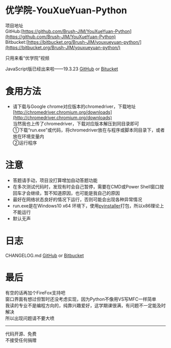 # 优学院-YouXueYuan-Python
  
项目地址  
GitHub:[https://github.com/Brush-JIM/YouXueYuan-Python](https://github.com/Brush-JIM/YouXueYuan-Python)  
Bitbucket:[https://bitbucket.org/Brush-JIM/youxueyuan-python/](https://bitbucket.org/Brush-JIM/youxueyuan-python/)  
  
只用来看“优学院”视频  
  
JavaScript版已经出来啦——19.3.23 [GitHub](https://github.com/Brush-JIM/YouXueYuan-JavaScript) or [Bitucket](https://bitbucket.org/Brush-JIM/youxueyuan-javascript)  

# 食用方法  
* 请下载与Google chrome对应版本的chromedriver，下载地址 [http://chromedriver.chromium.org/downloads](http://chromedriver.chromium.org/downloads)  
  当然我也上传了chromedriver，下载对应版本解压到同目录即可  
①下载“run.exe”或代码，将chromedriver放在与程序或脚本同目录下，或者放在环境变量内  
②运行程序  

# 注意
* 答题请手动，项目没打算增加自动答题功能  
* 在多次测试代码时，发现有时会自己暂停，需要在CMD或Power Shell窗口按回车才会继续，暂不知道原因，也可能是我自己的原因  
* 最好在网络状态良好的情况下运行，否则可能会出现各种异常情况  
* run.exe是在Windows10 x64 环境下，使用[pyinstaller](https://github.com/pyinstaller/pyinstaller)打包，所以x86理论上不能运行  
* 默认无声  
  
# 日志
CHANGELOG.md [GitHub](https://github.com/Brush-JIM/YouXueYuan-Python/blob/master/CHANGELOG.md) or [Bitbucket](https://bitbucket.org/Brush-JIM/youxueyuan-python/src/master/CHANGELOG.md?fileviewer=file-view-default)
  
# 最后  
有空的话再加个FireFox支持吧  
窗口界面有想过但暂时还没考虑实现，因为Python不像用VS写MFC一样简单  
我读的专业不是编程方向的，纯靠兴趣爱好，这学期课很满，有问题不一定能及时解决  
所以出现问题请不要大喷  
  
---
代码开源、免费  
不接受任何捐赠  
